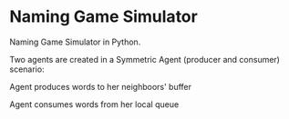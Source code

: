 # Naming Game Simulator
Naming Game Simulator in Python. 


Two agents are created in a Symmetric Agent (producer and consumer) scenario:


  Agent produces words to her neighboors' buffer
	
  Agent consumes words from her local queue

  
